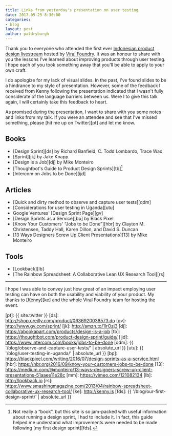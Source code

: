 ```yaml
---
title: Links from yesterday's presentation on user testing
date: 2017-05-25 8:30:00
categories:
- blog
layout: post
author: patdryburgh
---
```


Thank you to everyone who attended the first ever [Indonesian product design livestream][ipd] hosted by [Viral Foundry][vf]. It was an honour to share with you the lessons I've learned about improving products through user testing. I hope each of you took something away that you'll be able to apply to your own craft.

I do apologize for my lack of visual slides. In the past, I've found slides to be a hindrance to my style of presentation. However, some of the feedback I received from Kenny following the presentation indicated that I wasn't fully considerate of the language barriers between us. Were I to give this talk again, I will certainly take this feedback to heart.

As promised during the presentation, I want to share with you some notes and links from my talk. If you were an attendee and see that I've missed something, please [hit me up on Twitter][pt] and let me know.


## Books

- [Design Sprint][ds] by Richard Banfield, C. Todd Lombardo, Trace Wax
- [Sprint][jk] by Jake Knapp
- [Design is a Job][dj] by Mike Monteiro
- [Thoughtbot's Guide to Product Design Sprints][tb][^1]
- [Intercom on Jobs to be Done][ijd]

## Articles

- [Quick and dirty method to observe and capture user tests][qdm]
- [Considerations for user testing in Uganda][utu]
- Google Ventures' [Design Sprint Page][gv]
- [Design Sprints as a Service][bp] by Black Pixel
- [Know Your Customers' “Jobs to be Done”][hbr] by Clayton M. Christensen, Taddy Hall, Karen Dillon, and David S. Duncan
- [13 Ways Designers Screw Up Client Presentations][13] by Mike Monteiro

## Tools

- [Lookback][lb]
- [The Rainbow Spreadsheet: A Collaborative Lean UX Research Tool][rs]

---

I hope I was able to convey just how great of an impact employing user testing can have on both the usability and viability of your product. My thanks to [Kenny][ke] and the whole Viral Foundry team for hosting the event.

[^1]: Not really a “book”, but this site is so jam-packed with useful information about running a design sprint, I had to include it. In fact, this guide helped me understand what improvements were needed to be made following [my first design sprint][fds].

[ipd]:  https://www.facebook.com/events/320760311691158
[vf]:   http://viralfoundry.com
[pt]:   {{ site.twitter }}
[ds]:   http://shop.oreilly.com/product/0636920038573.do
[gv]:   http://www.gv.com/sprint/
[jk]:   http://amzn.to/1lrOzj3
[dj]:   https://abookapart.com/products/design-is-a-job
[tb]:   https://thoughtbot.com/product-design-sprint/guide/
[ijd]:  https://www.intercom.com/books/jobs-to-be-done
[qdm]:  {{ '/blog/observe-and-capture-user-tests/' | absolute_url }}
[utu]:  {{ '/blog/user-testing-in-uganda/' | absolute_url }}
[bp]:   https://blackpixel.com/writing/2016/07/design-sprints-as-a-service.html
[hbr]:  https://hbr.org/2016/09/know-your-customers-jobs-to-be-done
[13]:   https://medium.com/@monteiro/13-ways-designers-screw-up-client-presentations-51aaee11e28c
[mm]:   https://vimeo.com/121082134
[lb]:   http://lookback.io
[rs]:   https://www.smashingmagazine.com/2013/04/rainbow-spreadsheet-collaborative-ux-research-tool/
[ke]:   http://kenny.is
[fds]:  {{ '/blog/our-first-design-sprint/' | absolute_url }}